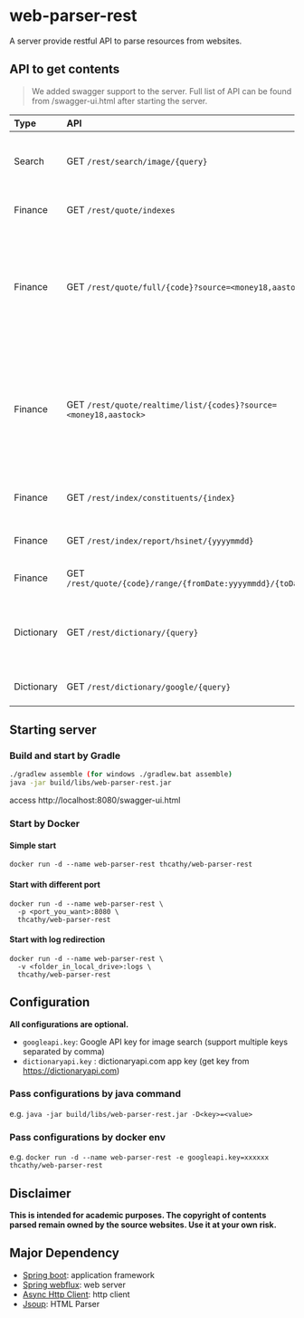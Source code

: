 # web-parser-rest

A server provide restful API to parse resources from websites.

## API to get contents
> We added swagger support to the server. Full list of API can be found from /swagger-ui.html after starting the server.

| Type       | API                                                                  | Parameters                                                                                               | Contents                                                                              |
|:-----------|:---------------------------------------------------------------------|:---------------------------------------------------------------------------------------------------------|:--------------------------------------------------------------------------------------|
| Search     | GET `/rest/search/image/{query}`                                     | **query**: string to search                                                                              | Search Image from seach engine <br>*(Google api key may needed)*                      |
| Finance    | GET `/rest/quote/indexes`                                            |                                                                                                          | Real time quote of major indexes in the world                                         |
| Finance    | GET `/rest/quote/full/{code}?source=<money18,aastock>`               | **code**: Hong Kong Stock code e.g. 0005 <br>**source (optional)**: specific source to get stock quote   | Real time quote of HK stocks with PE and NAV                                          |
| Finance    | GET `/rest/quote/realtime/list/{codes}?source=<money18,aastock>`     | **codes**: comma separated  HK stock codes <br>**source (optional)**: specific source to get stock quote | Real time quote of HK stocks (faster)                                                 |
| Finance    | GET `/rest/index/constituents/{index}`                               | **index**: HSI / HSCEI / HCCI / MSCIHK                                                                   | Constituents of major HK Indexes                                                      |
| Finance    | GET `/rest/index/report/hsinet/{yyyymmdd}`                           | **yyyymmdd**: date of report                                                                             | [Hang Seng Index Performance Summary ](https://www.hsi.com.hk)                        |
| Finance    | GET `/rest/quote/{code}/range/{fromDate:yyyymmdd}/{toDate:yyyymmdd}` | **code**: HK stock codes                                                                                 | Get historical adjusted closing price                                                 |
| Dictionary | GET `/rest/dictionary/{query}`                                       | **query**: word to query                                                                                 | Get pronunciation, IPA, definition from Cambridge Dictionary API or Dictionaryapi.com |
| Dictionary | GET `/rest/dictionary/google/{query}`                                | **query**: word to query                                                                                 | Get vocabulary meaning from google                                                    |

## Starting server
### Build and start by Gradle
```bash
./gradlew assemble (for windows ./gradlew.bat assemble)
java -jar build/libs/web-parser-rest.jar 
```
access http://localhost:8080/swagger-ui.html

### Start by Docker
#### Simple start
```docker run -d --name web-parser-rest thcathy/web-parser-rest```

#### Start with different port
```
docker run -d --name web-parser-rest \
  -p <port_you_want>:8080 \
  thcathy/web-parser-rest
```

#### Start with log redirection
```
docker run -d --name web-parser-rest \
  -v <folder_in_local_drive>:logs \
  thcathy/web-parser-rest
```

## Configuration
**All configurations are optional.**
* `googleapi.key`: Google API key for image search (support multiple keys separated by comma)
* `dictionaryapi.key` : dictionaryapi.com app key (get key from https://dictionaryapi.com)

### Pass configurations by java command
e.g. `java -jar build/libs/web-parser-rest.jar -D<key>=<value>`

### Pass configurations by docker env
e.g. `docker run -d --name web-parser-rest -e googleapi.key=xxxxxx thcathy/web-parser-rest`

## Disclaimer

**This is intended for academic purposes. The copyright of contents parsed remain owned by the source websites.
Use it at your own risk.**

## Major Dependency
* [Spring boot](http://projects.spring.io/spring-boot/): application framework
* [Spring webflux](https://docs.spring.io/spring/docs/current/spring-framework-reference/web-reactive.html): web server
* [Async Http Client](https://github.com/AsyncHttpClient/async-http-client): http client
* [Jsoup](https://jsoup.org/): HTML Parser
